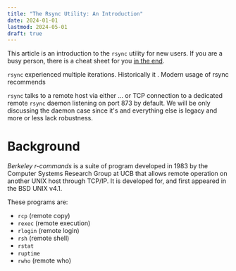 ```yaml
---
title: "The Rsync Utility: An Introduction"
date: 2024-01-01
lastmod: 2024-05-01
draft: true
---
```


This article is an introduction to the `rsync` utility for new users.
If you are a busy person, there is a cheat sheet for you [in the end](#cheatsheet).

`rsync` experienced multiple iterations. Historically it .
Modern usage of rsync recommends 

`rsync` talks to a remote host via either ... or TCP connection to a dedicated remote `rsync` daemon listening on port 873 by default.
We will be only discussing the daemon case since it's and everything else is legacy and more or less lack robustness.

Background
===========

*Berkeley r-commands* is a suite of program developed in 1983 by the Computer Systems Research Group at UCB that allows remote operation on another UNIX host through TCP/IP. It is developed for, and first appeared in the BSD UNIX v4.1.

These programs are:
- `rcp` (remote copy)
- `rexec` (remote execution)
- `rlogin` (remote login)
- `rsh` (remote shell)
- `rstat`
- `ruptime`
- `rwho` (remote who)
